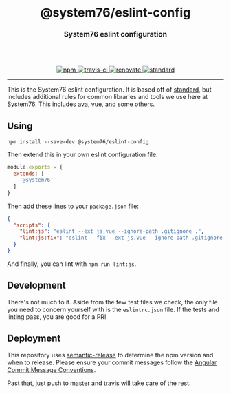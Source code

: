 <div align="center">
  <h1>@system76/eslint-config</h1>
  <h3>System76 eslint configuration</h3>
  <br>
  <br>
</div>

<p align="center">
  <a href="https://www.npmjs.com/package/@system76/eslint-config/">
    <img src="https://img.shields.io/npm/v/@system76/eslint-config.svg" alt="npm">
  </a>

  <a href="https://travis-ci.org/system76/web-eslint-config">
    <img src="https://travis-ci.org/system76/web-eslint-config.svg" alt="travis-ci">
  </a>

  <a href="https://renovatebot.com/">
    <img src="https://img.shields.io/badge/renovate-enabled-brightgreen.svg" alt="renovate">
  </a>

  <a href="https://standardjs.com">
    <img src="https://img.shields.io/badge/code_style-standard-brightgreen.svg" alt="standard">
  </a>
</p>

---

This is the System76 eslint configuration. It is based off of
[standard](https://github.com/feross/standard), but includes additional rules
for common libraries and tools we use here at System76. This includes
[ava](https://github.com/avajs/ava), [vue](https://github.com/vuejs/vue), and
some others.

## Using

```
npm install --save-dev @system76/eslint-config
```

Then extend this in your own eslint configuration file:

```js
module.exports = {
  extends: [
    '@system76'
  ]
}
```

Then add these lines to your `package.json` file:

```json
{
  "scripts": {
    "lint:js": "eslint --ext js,vue --ignore-path .gitignore .",
    "lint:js:fix": "eslint --fix --ext js,vue --ignore-path .gitignore ."
  }
}
```

And finally, you can lint with `npm run lint:js`.

## Development

There's not much to it. Aside from the few test files we check, the only file
you need to concern yourself with is the `eslintrc.json` file. If the tests and
linting pass, you are good for a PR!

## Deployment

This repository uses [semantic-release][semantic] to determine the npm version
and when to release. Please ensure your commit messages follow the [Angular
Commit Message Conventions][acmc].

Past that, just push to master and [travis][travis] will take care of the rest.

[semantic]: https://github.com/semantic-release/semantic-release
[acmc]: https://github.com/angular/angular.js/blob/master/DEVELOPERS.md#-git-commit-guidelines
[travis]: https://travis-ci.org/system76/web-eslint-config
